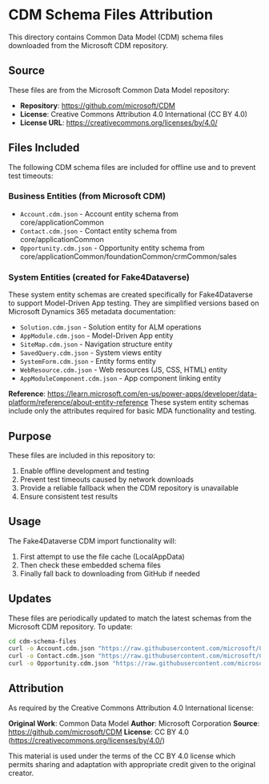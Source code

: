 # CDM Schema Files Attribution

This directory contains Common Data Model (CDM) schema files downloaded from the Microsoft CDM repository.

## Source

These files are from the Microsoft Common Data Model repository:
- **Repository**: https://github.com/microsoft/CDM
- **License**: Creative Commons Attribution 4.0 International (CC BY 4.0)
- **License URL**: https://creativecommons.org/licenses/by/4.0/

## Files Included

The following CDM schema files are included for offline use and to prevent test timeouts:

### Business Entities (from Microsoft CDM)
- `Account.cdm.json` - Account entity schema from core/applicationCommon
- `Contact.cdm.json` - Contact entity schema from core/applicationCommon
- `Opportunity.cdm.json` - Opportunity entity schema from core/applicationCommon/foundationCommon/crmCommon/sales

### System Entities (created for Fake4Dataverse)
These system entity schemas are created specifically for Fake4Dataverse to support Model-Driven App testing. They are simplified versions based on Microsoft Dynamics 365 metadata documentation:

- `Solution.cdm.json` - Solution entity for ALM operations
- `AppModule.cdm.json` - Model-Driven App entity
- `SiteMap.cdm.json` - Navigation structure entity
- `SavedQuery.cdm.json` - System views entity
- `SystemForm.cdm.json` - Entity forms entity
- `WebResource.cdm.json` - Web resources (JS, CSS, HTML) entity
- `AppModuleComponent.cdm.json` - App component linking entity

**Reference**: https://learn.microsoft.com/en-us/power-apps/developer/data-platform/reference/about-entity-reference
These system entity schemas include only the attributes required for basic MDA functionality and testing.

## Purpose

These files are included in this repository to:
1. Enable offline development and testing
2. Prevent test timeouts caused by network downloads
3. Provide a reliable fallback when the CDM repository is unavailable
4. Ensure consistent test results

## Usage

The Fake4Dataverse CDM import functionality will:
1. First attempt to use the file cache (LocalAppData)
2. Then check these embedded schema files
3. Finally fall back to downloading from GitHub if needed

## Updates

These files are periodically updated to match the latest schemas from the Microsoft CDM repository. To update:

```bash
cd cdm-schema-files
curl -o Account.cdm.json "https://raw.githubusercontent.com/microsoft/CDM/master/schemaDocuments/core/applicationCommon/Account.cdm.json"
curl -o Contact.cdm.json "https://raw.githubusercontent.com/microsoft/CDM/master/schemaDocuments/core/applicationCommon/Contact.cdm.json"
curl -o Opportunity.cdm.json "https://raw.githubusercontent.com/microsoft/CDM/master/schemaDocuments/core/applicationCommon/foundationCommon/crmCommon/sales/Opportunity.cdm.json"
```

## Attribution

As required by the Creative Commons Attribution 4.0 International license:

**Original Work**: Common Data Model
**Author**: Microsoft Corporation
**Source**: https://github.com/microsoft/CDM
**License**: CC BY 4.0 (https://creativecommons.org/licenses/by/4.0/)

This material is used under the terms of the CC BY 4.0 license which permits sharing and adaptation with appropriate credit given to the original creator.
